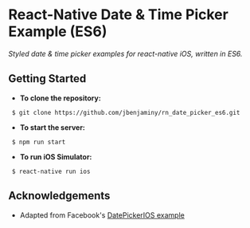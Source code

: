# React-Native Date & Time Picker Example (ES6) #
*Styled date &amp; time picker examples for react-native iOS, written in ES6.*

## Getting Started ##

* __To clone the repository:__
 ```
  $ git clone https://github.com/jbenjaminy/rn_date_picker_es6.git
 ```

* __To start the server:__
 ```
  $ npm run start
 ```

 * __To run iOS Simulator:__
 ```
  $ react-native run ios
 ```

## Acknowledgements ##
* Adapted from Facebook's [DatePickerIOS example](https://facebook.github.io/react-native/docs/datepickerios.html)
